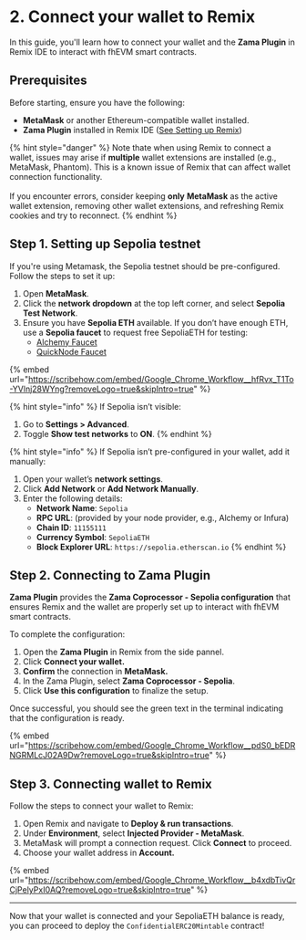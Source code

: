 # 2. Connect your wallet to Remix

In this guide, you'll learn how to connect your wallet and the **Zama Plugin** in Remix IDE to interact with fhEVM smart contracts.

## Prerequisites

Before starting, ensure you have the following:

* **MetaMask** or another Ethereum-compatible wallet installed.
* **Zama Plugin** installed in Remix IDE ([See Setting up Remix](remix.md))

{% hint style="danger" %}
Note thate when using Remix to connect a wallet, issues may arise if **multiple** wallet extensions are installed (e.g., MetaMask, Phantom). This is a known issue of Remix that can affect wallet connection functionality.\
\
If you encounter errors, consider keeping **only** **MetaMask** as the active wallet extension, removing other wallet extensions, and refreshing Remix cookies and try to reconnect.
{% endhint %}

## Step 1. Setting up Sepolia testnet

If you're using Metamask, the Sepolia testnet should be pre-configured. Follow the steps to set it up:

1. Open **MetaMask**.
2. Click the **network dropdown** at the top left corner, and select **Sepolia Test Network**.
3. Ensure you have **Sepolia ETH** available. If you don’t have enough ETH, use a **Sepolia faucet** to request free SepoliaETH for testing:
   * [Alchemy Faucet](https://www.alchemy.com/faucets/ethereum-sepolia)
   * [QuickNode Faucet](https://faucet.quicknode.com/ethereum/sepolia)

{% embed url="https://scribehow.com/embed/Google_Chrome_Workflow__hfRvx_T1To-YVlnj28WYng?removeLogo=true&skipIntro=true" %}

{% hint style="info" %}
If Sepolia isn’t visible:

1. Go to **Settings > Advanced**.
2. Toggle **Show test networks** to **ON**.
{% endhint %}

{% hint style="info" %}
If Sepolia isn’t pre-configured in your wallet, add it manually:

1. Open your wallet’s **network settings**.
2. Click **Add Network** or **Add Network Manually**.
3. Enter the following details:
   * **Network Name**: `Sepolia`
   * **RPC URL**: (provided by your node provider, e.g., Alchemy or Infura)
   * **Chain ID**: `11155111`
   * **Currency Symbol**: `SepoliaETH`
   * **Block Explorer URL**: `https://sepolia.etherscan.io`
{% endhint %}



## Step 2. Connecting to Zama Plugin

**Zama Plugin** provides the **Zama Coprocessor - Sepolia configuration** that ensures Remix and the wallet are properly set up to interact with fhEVM smart contracts.

To complete the configuration:

1. Open the **Zama Plugin** in Remix from the side pannel.
2. Click **Connect your wallet.**
3. **Confirm** the connection in **MetaMask.**&#x20;
4. In the Zama Plugin, select **Zama Coprocessor - Sepolia**.
5. Click **Use this configuration** to finalize the setup.

Once successful, you should see the green text in the terminal indicating that the configuration is ready.

{% embed url="https://scribehow.com/embed/Google_Chrome_Workflow__pdS0_bEDRNGRMLcJ02A9Dw?removeLogo=true&skipIntro=true" %}

## Step 3. Connecting wallet to Remix

Follow the steps to connect your wallet to Remix:

1. Open Remix and navigate to **Deploy & run transactions**.
2. Under **Environment**, select **Injected Provider - MetaMask**.
3. MetaMask will prompt a connection request. Click **Connect** to proceed.
4. Choose your wallet address in **Account.**

{% embed url="https://scribehow.com/embed/Google_Chrome_Workflow__b4xdbTivQrCjPelyPxI0AQ?removeLogo=true&skipIntro=true" %}

***

Now that your wallet is connected and your SepoliaETH balance is ready, you can proceed to deploy the `ConfidentialERC20Mintable` contract!
